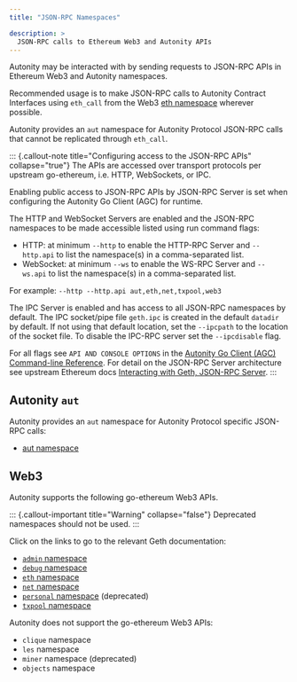 ```yaml
---
title: "JSON-RPC Namespaces"

description: >
  JSON-RPC calls to Ethereum Web3 and Autonity APIs 
---
```


Autonity may be interacted with by sending requests to JSON-RPC APIs in Ethereum Web3 and Autonity namespaces.

Recommended usage is to make JSON-RPC calls to Autonity Contract Interfaces using `eth_call` from the Web3 [eth namespace](https://geth.ethereum.org/docs/interacting-with-geth/rpc/ns-eth) wherever possible.

Autonity provides an `aut` namespace for Autonity Protocol JSON-RPC calls that cannot be replicated through `eth_call`.

::: {.callout-note title="Configuring access to the JSON-RPC APIs" collapse="true"}
The APIs are accessed over transport protocols per upstream go-ethereum, i.e. HTTP, WebSockets, or IPC.

Enabling public access to JSON-RPC APIs by JSON-RPC Server is set when configuring the Autonity Go Client (AGC) for runtime.

The HTTP and WebSocket Servers are enabled and the JSON-RPC namespaces to be made accessible listed using run command flags:

- HTTP: at minimum `--http` to enable the HTTP-RPC Server and `--http.api` to list the namespace(s) in a comma-separated list.
- WebSocket: at minimum `--ws` to enable the WS-RPC Server and `--ws.api` to list the namespace(s) in a comma-separated list.

For example: `--http --http.api aut,eth,net,txpool,web3`

The IPC Server is enabled and has access to all JSON-RPC namespaces by default.  The IPC socket/pipe file `geth.ipc` is created in the default `datadir` by default. If not using that default location, set the `--ipcpath` to the location of the socket file. To disable the IPC-RPC server set the `--ipcdisable` flag.

For all flags see `API AND CONSOLE OPTIONS` in the [Autonity Go Client (AGC) Command-line Reference](/reference/cli/agc/). For detail on the JSON-RPC Server architecture see upstream Ethereum docs [Interacting with Geth, JSON-RPC Server](https://geth.ethereum.org/docs/interacting-with-geth/rpc).
:::

## Autonity `aut`

Autonity provides an `aut` namespace for Autonity Protocol specific JSON-RPC calls:

- [aut namespace](/reference/api/web3/aut/)


## Web3

Autonity supports the following go-ethereum Web3 APIs.

::: {.callout-important title="Warning" collapse="false"}
Deprecated namespaces should not be used.
:::

Click on the links to go to the relevant Geth documentation: 

- [`admin` namespace](https://geth.ethereum.org/docs/interacting-with-geth/rpc/ns-admin)
- [`debug` namespace](https://geth.ethereum.org/docs/interacting-with-geth/rpc/ns-debug)
- [`eth` namespace](https://geth.ethereum.org/docs/interacting-with-geth/rpc/ns-eth)
- [`net` namespace](https://geth.ethereum.org/docs/interacting-with-geth/rpc/ns-net)
- [`personal` namespace](https://geth.ethereum.org/docs/interacting-with-geth/rpc/ns-personal) (deprecated)
- [`txpool` namespace](https://geth.ethereum.org/docs/interacting-with-geth/rpc/ns-txpool)

Autonity does not support the go-ethereum Web3 APIs:

- `clique` namespace
- `les` namespace
- `miner` namespace (deprecated)
- `objects` namespace
